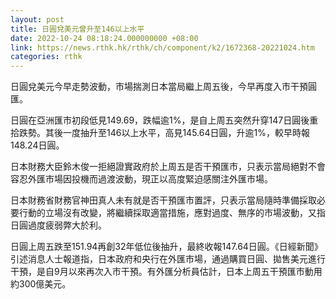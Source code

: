 ```yaml
---
layout: post
title: 日圓兌美元曾升至146以上水平
date: 2022-10-24 08:18:24.000000000 +08:00
link: https://news.rthk.hk/rthk/ch/component/k2/1672368-20221024.htm
categories: rthk
---
```


日圓兌美元今早走勢波動，市場揣測日本當局繼上周五後，今早再度入市干預圓匯。

日圓在亞洲匯市初段低見149.69，跌幅逾1%，是自上周五突然升穿147日圓後重拾跌勢。其後一度抽升至146以上水平，高見145.64日圓，升逾1%，較早時報148.24日圓。

日本財務大臣鈴木俊一拒絕證實政府於上周五是否干預匯市，只表示當局絕對不會容忍外匯市場因投機而過渡波動，現正以高度緊迫感關注外匯市場。

日本財務省財務官神田真人未有就是否干預匯市置評，只表示當局隨時準備採取必要行動的立場沒有改變，將繼續採取適當措施，應對過度、無序的市場波動，又指日圓過度疲弱弊大於利。

日圓上周五跌至151.94再創32年低位後抽升，最終收報147.64日圓。《日經新聞》引述消息人士報道指，日本政府和央行在外匯市場，通過購買日圓、拋售美元進行干預，是自9月以來再次入市干預。有外匯分析員估計，日本上周五干預匯市動用約300億美元。
